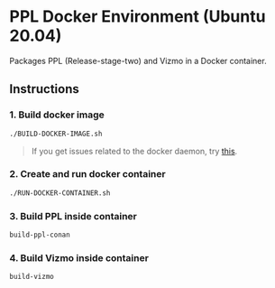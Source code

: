 # PPL Docker Environment (Ubuntu 20.04)
Packages PPL (Release-stage-two) and Vizmo in a Docker container.

## Instructions
### 1. Build docker image

```sh
./BUILD-DOCKER-IMAGE.sh
```

> If you get issues related to the docker daemon, try [this](https://medium.com/@praveenadoni4456/error-got-permission-denied-while-trying-to-connect-to-the-docker-daemon-socket-at-e68bfab8146a).

### 2. Create and run docker container

```sh
./RUN-DOCKER-CONTAINER.sh
```

### 3. Build PPL inside container

```sh
build-ppl-conan
```

### 4. Build Vizmo inside container

```sh
build-vizmo
```

